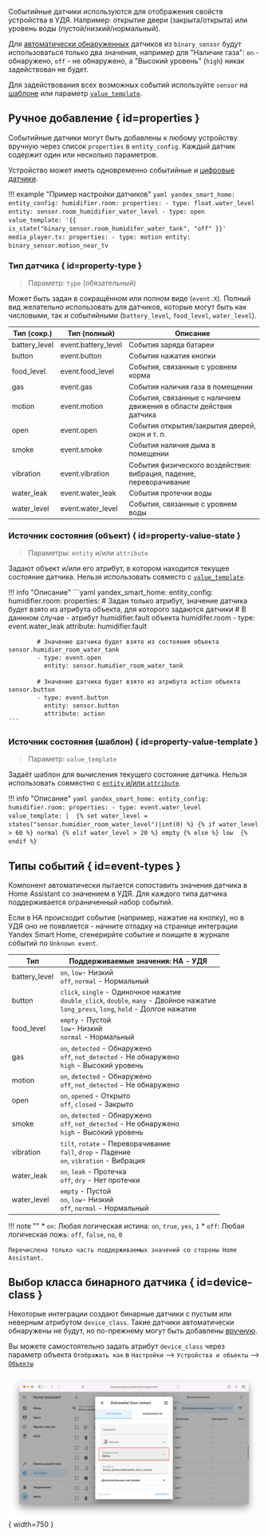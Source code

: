 Событийные датчики используются для отображения свойств устройства в УДЯ. Например: открытие двери (закрыта/открыта) или уровень воды (пустой/низкий/нормальный). 

Для [автоматически обнаруженных](../../supported-devices.md#event-sensor) датчиков из `binary_sensor` будут использоваться только два значения, 
например для "Наличие газа": `on` - обнаружено, `off` - не обнаружено, а "Высокий уровень" (`high`) никак задействован не будет.

Для задействования всех возможных событий используйте `sensor` на [шаблоне](https://www.home-assistant.io/integrations/template/#state-based-template-binary-sensors-buttons-images-numbers-selects-and-sensors) или параметр [`value_template`](#property-value-template).

## Ручное добавление { id=properties }
Событийные датчики могут быть добавлены к любому устройству вручную через список `properties` в `entity_config`. 
Каждый датчик содержит один или несколько параметров. 

Устройство может иметь одновременно событийные и [цифровые датчики](float.md).

!!! example "Пример настройки датчиков"
    ```yaml
    yandex_smart_home:
      entity_config:
        humidifier.room:
          properties:
            - type: float.water_level
              entity: sensor.room_humidifier_water_level
            - type: open
              value_template: '{{ is_state("binary_sensor.room_humidifer_water_tank", "off" }}'
        media_player.tv:
          properties:
            - type: motion
              entity: binary_sensor.motion_near_tv
    ```

### Тип датчика { id=property-type }
> Параметр: `type` (обязательный)

Может быть задан в сокращённом или полном виде (`event.X`). Полный вид желательно использовать для датчиков, которые могут быть как числовыми, так и событийными (`battery_level`, `food_level`, `water_level`).

| Тип (сокр.)   | Тип (полный)        | Описание                                                            |
|---------------|---------------------|---------------------------------------------------------------------|
| battery_level | event.battery_level | Cобытия заряда батареи                                              |
| button        | event.button        | События нажатия кнопки                                              |
| food_level    | event.food_level    | События, связанные с уровнем корма                                  |
| gas           | event.gas           | Cобытия наличия газа в помещении                                    |
| motion        | event.motion        | События, связанные с наличием движения в области действия датчика   |
| open          | event.open          | Cобытия открытия/закрытия дверей, окон и т. п.                      |
| smoke         | event.smoke         | События наличия дыма в помещении                                    |
| vibration     | event.vibration     | События физического воздействия: вибрация, падение, переворачивание |
| water_leak    | event.water_leak    | События протечки воды                                               |
| water_level   | event.water_level   | События, связанные с уровнем воды                                   |

### Источник состояния (объект) { id=property-value-state }
> Параметры: `entity` и/или `attribute`

Задают объект и/или его атрибут, в котором находится текущее состояние датчика. Нельзя использовать совместо с [`value_template`](#property-value-template).

!!! info "Описание"
    ```yaml
    yandex_smart_home:
      entity_config:
        humidifier.room:
          properties:
            # Задан только атрибут, значение датчика будет взято из атрибута объекта, для которого задаются датчики
            # В даннном случае - атрибут humidifier.fault объекта humidifer.room
            - type: event.water_leak
              attribute: humidifier.fault

            # Значение датчика будет взято из состояния объекта sensor.humidier_room_water_tank
            - type: event.open
              entity: sensor.humidier_room_water_tank

            # Значение датчика будет взято из атрибута action объекта sensor.button
            - type: event.button
              entity: sensor.button
              attribute: action
    ```

### Источник состояния (шаблон) { id=property-value-template }
> Параметр: `value_template`

Задаёт шаблон для вычисления текущего состояние датчика. Нельзя использовать совместно с [`entity` и/или `attribute`](#property-value-state).

!!! info "Описание"
    ```yaml
    yandex_smart_home:
      entity_config:
        humidifier.room:
          properties:
            - type: event.water_level 
              value_template: | 
                {% set water_level = states("sensor.humidier_room_water_level")|int(0) %}
                {% if water_level > 60 %}
                  normal
                {% elif water_level > 20 %}
                  empty
                {% else %}
                  low 
                {% endif %}
    ```

## Типы событий { id=event-types }
Компонент автоматически пытается сопоставить значения датчика в Home Assistant со значением в УДЯ. Для каждого типа датчика поддерживается ограниченный набор событий. 

Если в HA происходит событие (например, нажатие на кнопку), но в УДЯ оно не появляется - начните отладку на странице интеграции Yandex Smart Home, сгенерирйте событие и поищите в журнале событий по `Unknown event`.

| Тип           | Поддерживаемые значения: HA - УДЯ                                                                                                            |
|---------------|----------------------------------------------------------------------------------------------------------------------------------------------|
| battery_level | `on`, `low`- Низкий<br>`off`, `normal` - Нормальный                                                                                          |
| button        | `click`, `single` - Одиночное нажатие<br>`double_click`, `double`, `many` - Двойное нажатие<br>`long_press`, `long`, `hold` - Долгое нажатие |
| food_level    | `empty` - Пустой<br>`low`- Низкий<br>`normal` - Нормальный                                                                                   |
| gas           | `on`, `detected` - Обнаружено<br>`off`, `not_detected` - Не обнаружено<br>`high` - Высокий уровень                                           |
| motion        | `on`, `detected` - Обнаружено<br>`off`, `not_detected` - Не обнаружено                                                                       |
| open          | `on`, `opened` - Открыто<br >`off`, `closed` - Закрыто                                                                                       |
| smoke         | `on`, `detected` - Обнаружено<br>`off`, `not_detected` - Не обнаружено<br>`high` - Высокий уровень                                           |
| vibration     | `tilt`, `rotate` - Переворачивание<br>`fall`, `drop` - Падение<br>`on`, `vibration` - Вибрация                                               |
| water_leak    | `on`, `leak` - Протечка<br>`off`, `dry` - Нет протечки                                                                                       |
| water_level   | `empty` - Пустой<br>`on`, `low`- Низкий<br>`off`, `normal` - Нормальный                                                                      |

!!! note ""
    * `on`: Любая логическая истина: `on`, `true`, `yes`, `1`
    * `off`: Любая логическая ложь: `off`, `false`, `no`, `0` 
  
    Перечислена только часть поддерживаемых значений со стороны Home Assistant.

## Выбор класса бинарного датчика { id=device-class }
Некоторые интеграции создают бинарные датчики с пустым или неверным атрибутом `device_class`. Такие датчики автоматически обнаружены не будут, но по-прежнему могут
быть добавлены [вручную](#properties).

Вы можете самостоятельно задать атрибут `device_class` через параметр объекта `Отображать как` в `Настройки` --> `Устройства и объекты` --> [`Объекты`](https://my.home-assistant.io/redirect/entities/)

![](../../assets/images/devices/sensor/binary-device-class.png){ width=750 }
